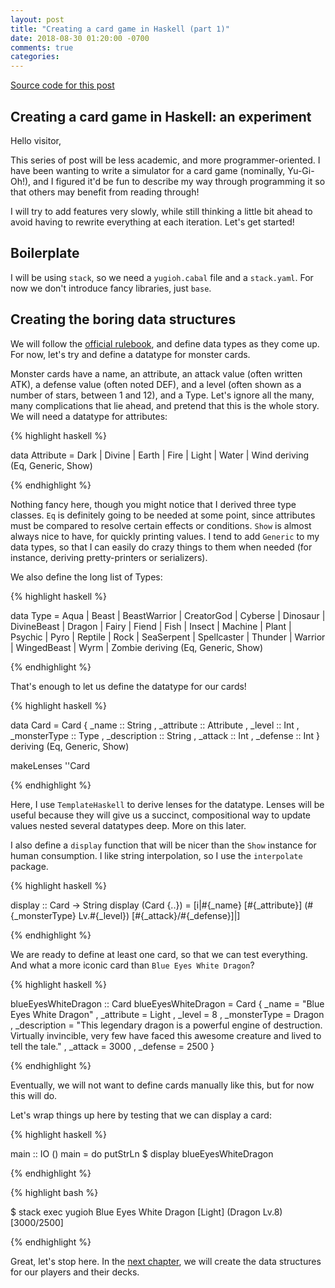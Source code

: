 ```yaml
---
layout: post
title: "Creating a card game in Haskell (part 1)"
date: 2018-08-30 01:20:00 -0700
comments: true
categories:
---
```


[Source code for this post](https://github.com/Ptival/yugioh/tree/9e0dbebb96b6c3adbd97564c11502a2cd8d10974)

Creating a card game in Haskell: an experiment
----------------------------------------------

Hello visitor,

This series of post will be less academic, and more programmer-oriented.  I have
been wanting to write a simulator for a card game (nominally, Yu-Gi-Oh!), and I
figured it'd be fun to describe my way through programming it so that others may
benefit from reading through!

I will try to add features very slowly, while still thinking a little bit ahead
to avoid having to rewrite everything at each iteration.  Let's get started!

Boilerplate
-----------

I will be using `stack`, so we need a `yugioh.cabal` file and a `stack.yaml`.
For now we don't introduce fancy libraries, just `base`.

Creating the boring data structures
-----------------------------------

We will follow the [official
rulebook](https://www.yugioh-card.com/en/rulebook/), and define data types as
they come up.  For now, let's try and define a datatype for monster cards.

Monster cards have a name, an attribute, an attack value (often written ATK), a
defense value (often noted DEF), and a level (often shown as a number of stars,
between 1 and 12), and a Type.  Let's ignore all the many, many complications
that lie ahead, and pretend that this is the whole story.  We will need a
datatype for attributes:

{% highlight haskell %}

data Attribute
  = Dark
  | Divine
  | Earth
  | Fire
  | Light
  | Water
  | Wind
  deriving (Eq, Generic, Show)

{% endhighlight %}

Nothing fancy here, though you might notice that I derived three type classes.
`Eq` is definitely going to be needed at some point, since attributes must be
compared to resolve certain effects or conditions.  `Show` is almost always nice
to have, for quickly printing values.  I tend to add `Generic` to my data types,
so that I can easily do crazy things to them when needed (for instance, deriving
pretty-printers or serializers).

We also define the long list of Types:

{% highlight haskell %}

data Type
  = Aqua
  | Beast
  | BeastWarrior
  | CreatorGod
  | Cyberse
  | Dinosaur
  | DivineBeast
  | Dragon
  | Fairy
  | Fiend
  | Fish
  | Insect
  | Machine
  | Plant
  | Psychic
  | Pyro
  | Reptile
  | Rock
  | SeaSerpent
  | Spellcaster
  | Thunder
  | Warrior
  | WingedBeast
  | Wyrm
  | Zombie
  deriving (Eq, Generic, Show)

{% endhighlight %}

That's enough to let us define the datatype for our cards!

{% highlight haskell %}

data Card = Card
  { _name        :: String
  , _attribute   :: Attribute
  , _level       :: Int
  , _monsterType :: Type
  , _description :: String
  , _attack      :: Int
  , _defense     :: Int
  }
  deriving (Eq, Generic, Show)

makeLenses ''Card

{% endhighlight %}

Here, I use `TemplateHaskell` to derive lenses for the datatype.  Lenses will be
useful because they will give us a succinct, compositional way to update values
nested several datatypes deep.  More on this later.

I also define a `display` function that will be nicer than the `Show` instance
for human consumption.  I like string interpolation, so I use the `interpolate`
package.

{% highlight haskell %}

display :: Card -> String
display (Card {..}) =
  [i|#{\_name} [#{\_attribute}] (#{\_monsterType} Lv.#{\_level}) [#{\_attack}/#{\_defense}]|]

{% endhighlight %}

We are ready to define at least one card, so that we can test everything.  And
what a more iconic card than `Blue Eyes White Dragon`?

{% highlight haskell %}

blueEyesWhiteDragon :: Card
blueEyesWhiteDragon = Card
  { _name        = "Blue Eyes White Dragon"
  , _attribute   = Light
  , _level       = 8
  , _monsterType = Dragon
  , _description = "This legendary dragon is a powerful engine of destruction. Virtually invincible, very few have faced this awesome creature and lived to tell the tale."
  , _attack      = 3000
  , _defense     = 2500
  }

{% endhighlight %}

Eventually, we will not want to define cards manually like this, but for now
this will do.

Let's wrap things up here by testing that we can display a card:

{% highlight haskell %}

main :: IO ()
main = do
  putStrLn $ display blueEyesWhiteDragon

{% endhighlight %}

{% highlight bash %}

$ stack exec yugioh
Blue Eyes White Dragon [Light] (Dragon Lv.8) [3000/2500]

{% endhighlight %}

Great, let's stop here.  In the [next
chapter](https://ptival.github.io/2018/08/30/card-game-02/), we will create the
data structures for our players and their decks.
